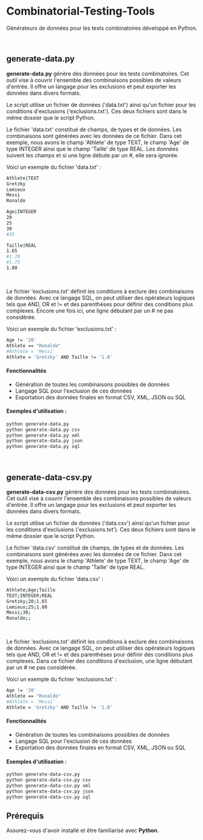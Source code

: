 # Combinatorial-Testing-Tools
Générateurs de données pour les tests combinatoires développé en Python.

&nbsp;&nbsp;&nbsp;&nbsp;


## generate-data.py
**generate-data.py** génère des données pour les tests combinatoires. Cet outil vise à couvrir l'ensemble des combinaisons possibles de valeurs d'entrée. Il offre un langage pour les exclusions et peut exporter les données dans divers formats.

Le script utilise un fichier de données ('data.txt') ainsi qu'un fichier pour les conditions d'exclusions ('exclusions.txt').
Ces deux fichiers sont dans le même dossier que le script Python.

Le fichier 'data.txt' constitué de champs, de types et de données. Les combinaisons sont générées avec les données de ce fichier.
Dans cet exemple, nous avons le champ 'Athlete' de type TEXT, le champ 'Age' de type INTEGER ainsi que le champ 'Taille' de type REAL.
Les données suivent les champs et si une ligne débute par un #, elle sera ignorée.


Voici un exemple du fichier 'data.txt' :
```sh
Athlete|TEXT
Gretzky
Lemieux
Messi
Ronaldo

Age|INTEGER
20
25
30
#35

Taille|REAL
1.65
#1.70
#1.75
1.80
```

&nbsp;

Le fichier 'exclusions.txt' définit les conditions à exclure des combinaisons de données.
Avec ce langage SQL, on peut utiliser des opérateurs logiques tels que AND, OR et != et des parenthèses pour définir des conditions plus complexes.
Encore une fois ici, une ligne débutant par un # ne pas considérée.


Voici un exemple du fichier 'exclusions.txt' :
```sh
Age != '20'
Athlete == "Ronaldo"
#Athlete = 'Messi'
Athlete = 'Gretzky' AND Taille != '1.8'
```

#### Fonctionnalités
- Génération de toutes les combinaisons possibles de données
- Langage SQL pour l'exclusion de ces données
- Exportation des données finales en format CSV, XML, JSON ou SQL


#### Exemples d'utilisation :
```sh
python generate-data.py
python generate-data.py csv
python generate-data.py xml
python generate-data.py json
python generate-data.py sql
```
&nbsp;&nbsp;&nbsp;&nbsp;

## generate-data-csv.py
**generate-data-csv.py** génère des données pour les tests combinatoires. Cet outil vise à couvrir l'ensemble des combinaisons possibles de valeurs d'entrée. Il offre un langage pour les exclusions et peut exporter les données dans divers formats.

Le script utilise un fichier de données ('data.csv') ainsi qu'un fichier pour les conditions d'exclusions ('exclusions.txt').
Ces deux fichiers sont dans le même dossier que le script Python.

Le fichier 'data.csv' constitué de champs, de types et de données. Les combinaisons sont générées avec les données de ce fichier.
Dans cet exemple, nous avons le champ 'Athlete' de type TEXT, le champ 'Age' de type INTEGER ainsi que le champ 'Taille' de type REAL.


Voici un exemple du fichier 'data.csv' :
```sh
Athlete;Age;Taille
TEXT;INTEGER;REAL
Gretzky;20;1.65
Lemieux;25;1.80
Messi;30;
Ronaldo;;
```

&nbsp;

Le fichier 'exclusions.txt' définit les conditions à exclure des combinaisons de données.
Avec ce langage SQL, on peut utiliser des opérateurs logiques tels que AND, OR et != et des parenthèses pour définir des conditions plus complexes.
Dans ce fichier des conditions d'exclusion, une ligne débutant par un # ne pas considérée.


Voici un exemple du fichier 'exclusions.txt' :
```sh
Age != '20'
Athlete == "Ronaldo"
#Athlete = 'Messi'
Athlete = 'Gretzky' AND Taille != '1.8'
```

#### Fonctionnalités
- Génération de toutes les combinaisons possibles de données
- Langage SQL pour l'exclusion de ces données
- Exportation des données finales en format CSV, XML, JSON ou SQL


#### Exemples d'utilisation :
```sh
python generate-data-csv.py
python generate-data-csv.py csv
python generate-data-csv.py xml
python generate-data-csv.py json
python generate-data-csv.py sql
```

## Prérequis
Assurez-vous d'avoir installé et être familiarisé avec **Python**.
